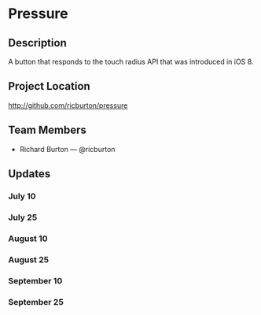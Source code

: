 # Pressure

## Description

A button that responds to the touch radius API that was introduced in iOS 8.

## Project Location

http://github.com/ricburton/pressure

## Team Members

- Richard Burton — @ricburton

## Updates

### July 10

### July 25

### August 10

### August 25

### September 10

### September 25
